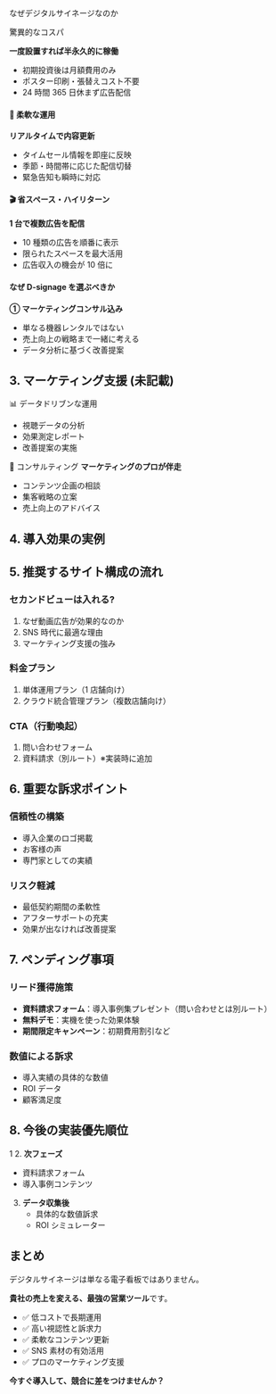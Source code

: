 なぜデジタルサイネージなのか

驚異的なコスパ

**一度設置すれば半永久的に稼働**

- 初期投資後は月額費用のみ
- ポスター印刷・張替えコスト不要
- 24 時間 365 日休まず広告配信

#### 🔄 柔軟な運用

**リアルタイムで内容更新**

- タイムセール情報を即座に反映
- 季節・時間帯に応じた配信切替
- 緊急告知も瞬時に対応

#### 🎬 省スペース・ハイリターン

**1 台で複数広告を配信**

- 10 種類の広告を順番に表示
- 限られたスペースを最大活用
- 広告収入の機会が 10 倍に

#### なぜ D-signage を選ぶべきか

**① マーケティングコンサル込み**

- 単なる機器レンタルではない
- 売上向上の戦略まで一緒に考える
- データ分析に基づく改善提案

## 3. マーケティング支援 (未記載)

📊 データドリブンな運用

- 視聴データの分析
- 効果測定レポート
- 改善提案の実施

🤝 コンサルティング
**マーケティングのプロが伴走**

- コンテンツ企画の相談
- 集客戦略の立案
- 売上向上のアドバイス

## 4. 導入効果の実例

## 5. 推奨するサイト構成の流れ

### セカンドビューは入れる?

1. なぜ動画広告が効果的なのか
2. SNS 時代に最適な理由
3. マーケティング支援の強み

### 料金プラン

1. 単体運用プラン（1 店舗向け）
2. クラウド統合管理プラン（複数店舗向け）

### CTA（行動喚起）

1. 問い合わせフォーム
2. 資料請求（別ルート）※実装時に追加

## 6. 重要な訴求ポイント

### 信頼性の構築

- 導入企業のロゴ掲載
- お客様の声
- 専門家としての実績

### リスク軽減

- 最低契約期間の柔軟性
- アフターサポートの充実
- 効果が出なければ改善提案

## 7. ペンディング事項

### リード獲得施策

- **資料請求フォーム**：導入事例集プレゼント（問い合わせとは別ルート）
- **無料デモ**：実機を使った効果体験
- **期間限定キャンペーン**：初期費用割引など

### 数値による訴求

- 導入実績の具体的な数値
- ROI データ
- 顧客満足度

## 8. 今後の実装優先順位

1 2. **次フェーズ**

- 資料請求フォーム
- 導入事例コンテンツ

3. **データ収集後**
   - 具体的な数値訴求
   - ROI シミュレーター

## まとめ

デジタルサイネージは単なる電子看板ではありません。

**貴社の売上を変える、最強の営業ツール**です。

- ✅ 低コストで長期運用
- ✅ 高い視認性と訴求力
- ✅ 柔軟なコンテンツ更新
- ✅ SNS 素材の有効活用
- ✅ プロのマーケティング支援

**今すぐ導入して、競合に差をつけませんか？**
